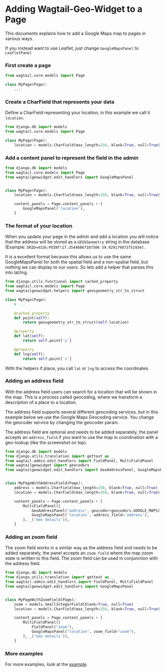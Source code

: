 # Adding Wagtail-Geo-Widget to a Page

This documents explains how to add a Google Maps map to pages in various ways.

If you instead want to use Leaflet, just change `GoogleMapsPanel` to `LeafletPanel`

### First create a page

```python
from wagtail.core.models import Page

class MyPage(Page):
    ...
```


### Create a CharField that represents your data

Define a CharField representing your location, in this example we call it `location`.

```python
from django.db import models
from wagtail.core.models import Page

class MyPage(Page):
    location = models.CharField(max_length=250, blank=True, null=True)
```


### Add a content panel to represent the field in the admin

```python
from django.db import models
from wagtail.core.models import Page
from wagtailgeowidget.edit_handlers import GoogleMapsPanel


class MyPage(Page):
    location = models.CharField(max_length=250, blank=True, null=True)

    content_panels = Page.content_panels + [
        GoogleMapsPanel('location'),
    ]
```


### The format of your location

When you update your page in the admin and add a location you will notice that the address will be stored as a `GEOSGeometry` string in the database (Example: `SRID=4326;POINT(17.35448867187506 59.929179873751934)`.

It is a excellent format because this allows us to use the same GoogleMapsPanel for both the spatial field and a non-spatial field, but nothing we can display to our users. So lets add a helper that parses this into lat/lng.


```python
from django.utils.functional import cached_property
from wagtail.core.models import Page
from wagtailgeowidget.helpers import geosgeometry_str_to_struct

class MyPage(Page):
    # ...

    @cached_property
    def point(self):
        return geosgeometry_str_to_struct(self.location)

    @property
    def lat(self):
        return self.point['y']

    @property
    def lng(self):
        return self.point['x']
```

With the helpers if place, you call `lat` or `lng` to access the coordinates.


### Adding an address field

With the address field users can search for a location that will be shown in the map. This is a process called geocoding, where we transform a description of a place to a location.

The address field supports several different geocoding services, but in this example below we use the Google Maps Geocoding service. You change the geocoder service by changing the geocoder param.

The address field are optional and needs to be added separately, the panel accepts an `address_field` if you want to use the map in coordination with a geo-lookup (like the screenshot on top).


```python
from django.db import models
from django.utils.translation import gettext as _
from wagtail.admin.edit_handlers import FieldPanel, MultiFieldPanel
from wagtailgeowidget import geocoders
from wagtailgeowidget.edit_handlers import GeoAddressPanel, GoogleMapsPanel


class MyPageWithAddressField(Page):
    address = models.CharField(max_length=250, blank=True, null=True)
    location = models.CharField(max_length=250, blank=True, null=True)

    content_panels = Page.content_panels + [
        MultiFieldPanel([
            GeoAddressPanel("address", geocoder=geocoders.GOOGLE_MAPS),
            GoogleMapsPanel('location', address_field='address'),
        ], _('Geo details')),
    ]
```


### Adding an zoom field

The zoom field works in a similar way as the address field and needs to be added separately, the panel accepts an `zoom_field` where the map zoom state is written to this field. The zoom field can be used in conjunction with the address field.


```python
from django.db import models
from django.utils.translation import gettext as _
from wagtail.admin.edit_handlers import FieldPanel, MultiFieldPanel
from wagtailgeowidget.edit_handlers import GoogleMapsPanel


class MyPageWithZoomField(Page):
    zoom = models.SmallIntegerField(blank=True, null=True)
    location = models.CharField(max_length=250, blank=True, null=True)

    content_panels = Page.content_panels + [
        MultiFieldPanel([
            FieldPanel("zoom"),
            GoogleMapsPanel("location", zoom_field="zoom"),
        ], _('Geo details')),
    ]
```


### More examples

For more examples, look at the [example](https://github.com/Frojd/wagtail-geo-widget/blob/develop/example/geopage/models.py).
